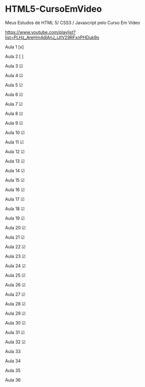 # HTML5-CursoEmVideo

Meus Estudos de HTML 5/ CSS3 / Javascript pelo Curso Em Vídeo

https://www.youtube.com/playlist?list=PLHz_AreHm4dlAnJ_jJtV29RFxnPHDuk9o

Aula 1 [x]

Aula 2 [ ]

Aula 3 ☑

Aula 4 ☑

Aula 5 ☑

Aula 6 ☑

Aula 7 ☑

Aula 8 ☑

Aula 9 ☑

Aula 10 ☑

Aula 11 ☑

Aula 12 ☑

Aula 13 ☑

Aula 14 ☑

Aula 15 ☑

Aula 16 ☑

Aula 17 ☑

Aula 18 ☑

Aula 19 ☑

Aula 20 ☑

Aula 21 ☑

Aula 22 ☑

Aula 23 ☑

Aula 24 ☑

Aula 25 ☑

Aula 26 ☑

Aula 27 ☑

Aula 28 ☑

Aula 29 ☑

Aula 30 ☑

Aula 31 ☑ 

Aula 32 ☑

Aula 33

Aula 34

Aula 35

Aula 36

